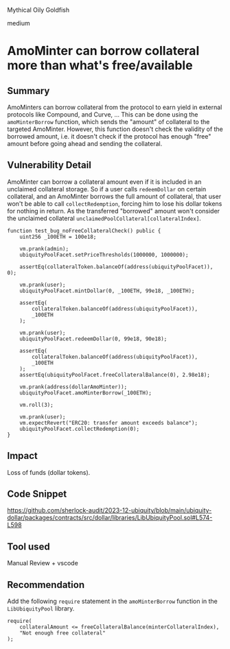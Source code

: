 Mythical Oily Goldfish

medium

# AmoMinter can borrow collateral more than what's free/available

## Summary

AmoMinters can borrow collateral from the protocol to earn yield in external protocols like Compound, and Curve, ... This can be done using the `amoMinterBorrow` function, which sends the "amount" of collateral to the targeted AmoMinter. However, this function doesn't check the validity of the borrowed amount, i.e. it doesn't check if the protocol has enough "free" amount before going ahead and sending the collateral.

## Vulnerability Detail

AmoMinter can borrow a collateral amount even if it is included in an unclaimed collateral storage. So if a user calls `redeemDollar` on certain collateral, and an AmoMinter borrows the full amount of collateral, that user won't be able to call `collectRedemption`, forcing him to lose his dollar tokens for nothing in return. As the transferred "borrowed" amount won't consider the unclaimed collateral `unclaimedPoolCollateral[collateralIndex]`.

```solidity
function test_bug_noFreeCollateralCheck() public {
    uint256 _100ETH = 100e18;

    vm.prank(admin);
    ubiquityPoolFacet.setPriceThresholds(1000000, 1000000);

    assertEq(collateralToken.balanceOf(address(ubiquityPoolFacet)), 0);

    vm.prank(user);
    ubiquityPoolFacet.mintDollar(0, _100ETH, 99e18, _100ETH);

    assertEq(
        collateralToken.balanceOf(address(ubiquityPoolFacet)),
        _100ETH
    );

    vm.prank(user);
    ubiquityPoolFacet.redeemDollar(0, 99e18, 90e18);

    assertEq(
        collateralToken.balanceOf(address(ubiquityPoolFacet)),
        _100ETH
    );
    assertEq(ubiquityPoolFacet.freeCollateralBalance(0), 2.98e18);

    vm.prank(address(dollarAmoMinter));
    ubiquityPoolFacet.amoMinterBorrow(_100ETH);

    vm.roll(3);

    vm.prank(user);
    vm.expectRevert("ERC20: transfer amount exceeds balance");
    ubiquityPoolFacet.collectRedemption(0);
}
```

## Impact

Loss of funds (dollar tokens).

## Code Snippet

https://github.com/sherlock-audit/2023-12-ubiquity/blob/main/ubiquity-dollar/packages/contracts/src/dollar/libraries/LibUbiquityPool.sol#L574-L598

## Tool used

Manual Review + vscode

## Recommendation

Add the following `require` statement in the `amoMinterBorrow` function in the `LibUbiquityPool` library.
```solidity
require(
    collateralAmount <= freeCollateralBalance(minterCollateralIndex),
    "Not enough free collateral"
);
```
